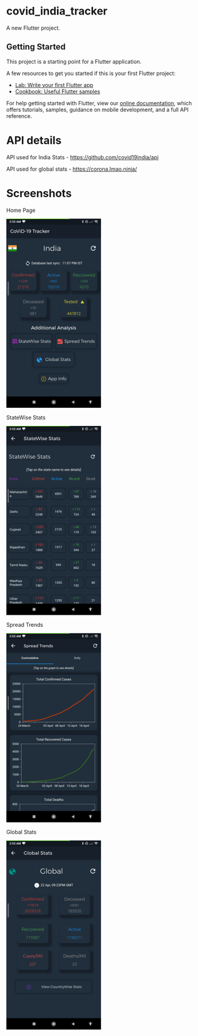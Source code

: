 # covid_india_tracker

A new Flutter project.

## Getting Started

This project is a starting point for a Flutter application.

A few resources to get you started if this is your first Flutter project:

- [Lab: Write your first Flutter app](https://flutter.dev/docs/get-started/codelab)
- [Cookbook: Useful Flutter samples](https://flutter.dev/docs/cookbook)

For help getting started with Flutter, view our
[online documentation](https://flutter.dev/docs), which offers tutorials,
samples, guidance on mobile development, and a full API reference.

# API details

API used for India Stats - https://github.com/covid19india/api

API used for global stats - https://corona.lmao.ninja/

# Screenshots 
Home Page

<img src="https://github.com/av153k/India-CoViD-19-Tracker-in-Flutter/blob/master/screenshots/Screenshot_2020-04-23-02-53-05-145_com.example.covid_india_tracker.jpg" height=500/>

StateWise Stats

<img src="https://github.com/av153k/India-CoViD-19-Tracker-in-Flutter/blob/master/screenshots/Screenshot_2020-04-23-02-53-11-536_com.example.covid_india_tracker.jpg" height=500/>

Spread Trends

<img src="https://github.com/av153k/India-CoViD-19-Tracker-in-Flutter/blob/master/screenshots/Screenshot_2020-04-23-02-53-17-990_com.example.covid_india_tracker.jpg" height=500/>

Global Stats

<img src="https://github.com/av153k/India-CoViD-19-Tracker-in-Flutter/blob/master/screenshots/Screenshot_2020-04-23-02-53-25-912_com.example.covid_india_tracker.jpg" height=500/>

